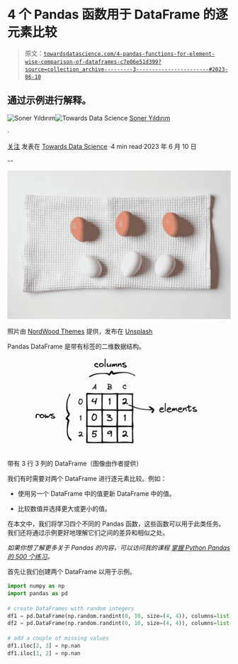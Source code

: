 # 4 个 Pandas 函数用于 DataFrame 的逐元素比较

> 原文：[`towardsdatascience.com/4-pandas-functions-for-element-wise-comparison-of-dataframes-c7e06e51d399?source=collection_archive---------3-----------------------#2023-06-10`](https://towardsdatascience.com/4-pandas-functions-for-element-wise-comparison-of-dataframes-c7e06e51d399?source=collection_archive---------3-----------------------#2023-06-10)

## 通过示例进行解释。

[](https://sonery.medium.com/?source=post_page-----c7e06e51d399--------------------------------)![Soner Yıldırım](https://sonery.medium.com/?source=post_page-----c7e06e51d399--------------------------------)[](https://towardsdatascience.com/?source=post_page-----c7e06e51d399--------------------------------)![Towards Data Science](https://towardsdatascience.com/?source=post_page-----c7e06e51d399--------------------------------) [Soner Yıldırım](https://sonery.medium.com/?source=post_page-----c7e06e51d399--------------------------------)

·

[关注](https://medium.com/m/signin?actionUrl=https%3A%2F%2Fmedium.com%2F_%2Fsubscribe%2Fuser%2F2cf6b549448&operation=register&redirect=https%3A%2F%2Ftowardsdatascience.com%2F4-pandas-functions-for-element-wise-comparison-of-dataframes-c7e06e51d399&user=Soner+Y%C4%B1ld%C4%B1r%C4%B1m&userId=2cf6b549448&source=post_page-2cf6b549448----c7e06e51d399---------------------post_header-----------) 发表在 [Towards Data Science](https://towardsdatascience.com/?source=post_page-----c7e06e51d399--------------------------------) ·4 min read·2023 年 6 月 10 日[](https://medium.com/m/signin?actionUrl=https%3A%2F%2Fmedium.com%2F_%2Fvote%2Ftowards-data-science%2Fc7e06e51d399&operation=register&redirect=https%3A%2F%2Ftowardsdatascience.com%2F4-pandas-functions-for-element-wise-comparison-of-dataframes-c7e06e51d399&user=Soner+Y%C4%B1ld%C4%B1r%C4%B1m&userId=2cf6b549448&source=-----c7e06e51d399---------------------clap_footer-----------)

--

[](https://medium.com/m/signin?actionUrl=https%3A%2F%2Fmedium.com%2F_%2Fbookmark%2Fp%2Fc7e06e51d399&operation=register&redirect=https%3A%2F%2Ftowardsdatascience.com%2F4-pandas-functions-for-element-wise-comparison-of-dataframes-c7e06e51d399&source=-----c7e06e51d399---------------------bookmark_footer-----------)![](img/79a6153d096edfc0b646b5adb84002bf.png)

照片由 [NordWood Themes](https://unsplash.com/@nordwood?utm_source=unsplash&utm_medium=referral&utm_content=creditCopyText) 提供，发布在 [Unsplash](https://unsplash.com/photos/E9tFH39iRPE?utm_source=unsplash&utm_medium=referral&utm_content=creditCopyText)

Pandas DataFrame 是带有标签的二维数据结构。

![](img/e7756b0352e79032b25187b5be0e23cb.png)

带有 3 行 3 列的 DataFrame（图像由作者提供）

我们有时需要对两个 DataFrame 进行逐元素比较。例如：

+   使用另一个 DataFrame 中的值更新 DataFrame 中的值。

+   比较数值并选择更大或更小的值。

在本文中，我们将学习四个不同的 Pandas 函数，这些函数可以用于此类任务。我们还将通过示例更好地理解它们之间的差异和相似之处。

*如果你想了解更多关于 Pandas 的内容，可以访问我的课程* [*掌握 Python Pandas 的 500 个练习*](https://www.udemy.com/course/500-exercises-to-master-python-pandas/learn/lecture/37842166#overview)*。*

首先让我们创建两个 DataFrame 以用于示例。

```py
import numpy as np
import pandas as pd

# create DataFrames with random integers
df1 = pd.DataFrame(np.random.randint(0, 10, size=(4, 4)), columns=list("ABCD"))
df2 = pd.DataFrame(np.random.randint(0, 10, size=(4, 4)), columns=list("ABCD"))

# add a couple of missing values
df1.iloc[2, 3] = np.nan
df1.iloc[1, 2] = np.nan
```
